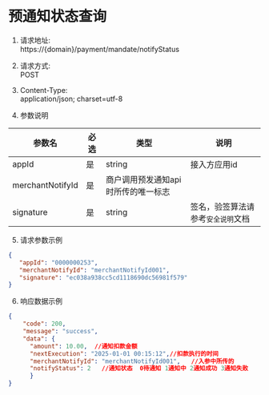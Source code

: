 # 预通知状态查询

1. 请求地址:</br>
   https://{domain}/payment/mandate/notifyStatus


2. 请求方式:</br>
   POST


3. Content-Type:</br>
   application/json; charset=utf-8


4. 参数说明</br>

|参数名|必选| 类型                  | 说明                     |
|--|--|---------------------|------------------------|
|appId|是| string              | 接入方应用id                |
|merchantNotifyId|是| 商户调用预发通知api时所传的唯一标志 |
|signature|是| string              | 签名，验签算法请参考```安全说明```文档 ||


5. 请求参数示例

```json
{
   "appId": "0000000253",
   "merchantNotifyId": "merchantNotifyId001",
   "signature": "ec038a938cc5cd1118690dc56981f579"
}
```


6. 响应数据示例
``` json
{
	"code": 200,
	"message": "success",
	"data": {
      "amount": 10.00,  //通知扣款金额
      "nextExecution": "2025-01-01 00:15:12",//扣款执行的时间
      "merchantNotifyId": "merchantNotifyId001",   //入参中所传的 
      "notifyStatus": 2   //通知状态  0待通知 1通知中 2通知成功 3通知失败
      }
}
```
